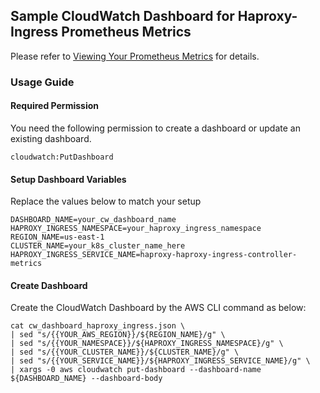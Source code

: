 ## Sample CloudWatch Dashboard for Haproxy-Ingress Prometheus Metrics
Please refer to [Viewing Your Prometheus Metrics](https://docs.aws.amazon.com/AmazonCloudWatch/latest/monitoring/ContainerInsights-Prometheus-viewmetrics.html) for details.

### Usage Guide

#### Required Permission
You need the following permission to create a dashboard or update an existing dashboard.
```
cloudwatch:PutDashboard
```

#### Setup Dashboard Variables
Replace the values below to match your setup

```
DASHBOARD_NAME=your_cw_dashboard_name
HAPROXY_INGRESS_NAMESPACE=your_haproxy_ingress_namespace
REGION_NAME=us-east-1
CLUSTER_NAME=your_k8s_cluster_name_here
HAPROXY_INGRESS_SERVICE_NAME=haproxy-haproxy-ingress-controller-metrics
```

#### Create Dashboard
Create the CloudWatch Dashboard by the AWS CLI command as below:
```
cat cw_dashboard_haproxy_ingress.json \
| sed "s/{{YOUR_AWS_REGION}}/${REGION_NAME}/g" \
| sed "s/{{YOUR_NAMESPACE}}/${HAPROXY_INGRESS_NAMESPACE}/g" \
| sed "s/{{YOUR_CLUSTER_NAME}}/${CLUSTER_NAME}/g" \
| sed "s/{{YOUR_SERVICE_NAME}}/${HAPROXY_INGRESS_SERVICE_NAME}/g" \
| xargs -0 aws cloudwatch put-dashboard --dashboard-name ${DASHBOARD_NAME} --dashboard-body
```
